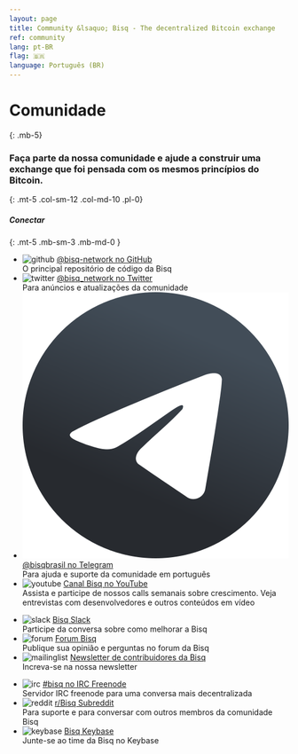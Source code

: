 ```yaml
---
layout: page
title: Community &lsaquo; Bisq - The decentralized Bitcoin exchange
ref: community
lang: pt-BR
flag: 🇧🇷
language: Português (BR)
---
```

# Comunidade
{: .mb-5}

### Faça parte da nossa comunidade e ajude a construir uma exchange que foi pensada com os mesmos princípios do Bitcoin.
{: .mt-5 .col-sm-12 .col-md-10 .pl-0}



##### Conectar
{: .mt-5 .mb-sm-3 .mb-md-0 }

<div class="row mb-sm-4 mb-md-0">

  <ul class="mt-sm-0 mb-0 mt-md-3 mb-md-5 community-links grey col-sm-12 col-md-4 pr-3">
    <li><img src="/images/community/github.svg" alt="github"> <a href="https://github.com/bisq-network">@bisq-network no GitHub</a><br>O principal repositório de código da Bisq</li>
    <li><img src="/images/community/twitter.svg" alt="twitter"> <a href="https://twitter.com/bisq_network">@bisq_network no Twitter</a><br>Para anúncios e atualizações da comunidade</li>
    <li><img src="/images/community/telegram.svg" alt="telegram"> <a href="https://t.me/bisqbrasil">@bisqbrasil no Telegram</a><br>Para ajuda e suporte da comunidade em português</li>
    <li><img src="/images/community/youtube.svg" alt="youtube"> <a href="https://www.youtube.com/c/bisq-network">Canal Bisq no YouTube</a><br>Assista e participe de nossos calls semanais sobre crescimento. Veja entrevistas com desenvolvedores e outros conteúdos em vídeo</li>
  </ul>
  <ul class="mt-sm-0 mb-0 mt-md-3 mb-md-5 community-links grey col-sm-12 col-md-4 pr-3">
    <li><img src="/images/community/slack.svg" alt="slack"> <a href="https://bisq.network/slack-invite">Bisq Slack </a><br> Participe da conversa sobre como melhorar a Bisq </li>
    <li><img src="/images/community/forum.svg" alt="forum"> <a href="https://bisq.community">Forum Bisq </a><br>Publique sua opinião e perguntas no forum da Bisq </li>
    <li><img src="/images/community/mailinglist.svg" alt="mailinglist"> <a href="https://lists.bisq.network/listinfo/bisq-contrib"> Newsletter de contribuidores da Bisq </a><br>Increva-se na nossa newsletter</li>
  </ul>
  <ul class="mt-sm-0 mb-0 mt-md-3 mb-md-5 community-links grey col-sm-12 col-md-4 pr-3">
    <li><img src="/images/community/irc.svg" alt="irc"> <a href="https://webchat.freenode.net/?channels=bisq">#bisq no IRC Freenode </a><br> Servidor IRC freenode para uma conversa mais decentralizada </li>
    <li><img src="/images/community/reddit.svg" alt="reddit"> <a href="https://www.reddit.com/r/bisq">r/Bisq Subreddit</a><br> Para suporte e para conversar com outros membros da comunidade Bisq </li>
    <li><img src="/images/community/keybase.svg" alt="keybase"> <a href="https://keybase.io/team/bisq">Bisq Keybase</a><br>Junte-se ao time da Bisq no Keybase</li>
  </ul>
</div>
